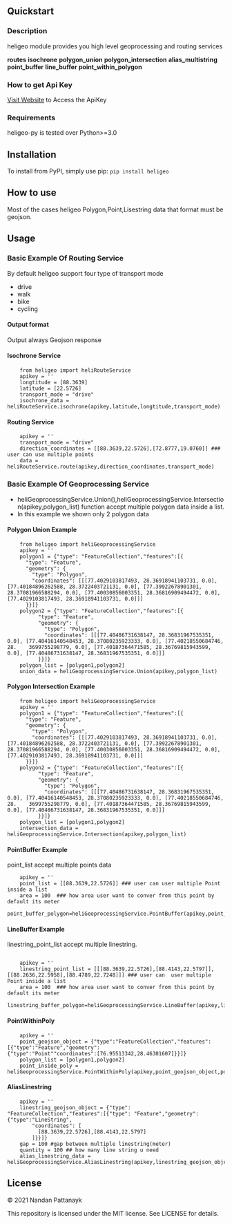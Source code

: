 
## Quickstart

### Description
heligeo module provides you high level geoprocessing and routing services 

**routes**
**isochrone**
**polygon_union**
**polygon_intersection**
**alias_multistring**
**point_buffer**
**line_buffer**
**point_within_polygon**

### How to get Api Key
[Visit Website](https://heliware.co.in/) to Access the ApiKey

### Requirements
heligeo-py is tested over Python>=3.0

## Installation
To install from PyPI, simply use pip:
```pip install heligeo```

## How to use
Most of the cases heligeo Polygon,Point,Lisestring data that format must be geojson.

## Usage

### Basic Example Of Routing Service 
By default heligeo support four type of transport mode 
* drive
* walk
* bike
* cycling

#### Output format 
Output always Geojson response
#### Isochrone Service
``` 
    from heligeo import heliRouteService
    apikey = ''
    longtitude = [88.3639]
    latitude = [22.5726]
    transport_mode = "drive" 
    isochrone_data = heliRouteService.isochrone(apikey,latitude,longtitude,transport_mode)
```
#### Routing Service
```
    apikey = ''
    transport_mode = "drive" 
    direction_coordinates = [[88.3639,22.5726],[72.8777,19.0760]] ### user can use multiple points
    data = heliRouteService.route(apikey,direction_coordinates,transport_mode)

```

### Basic Example Of Geoprocessing Service 
* heliGeoprocessingService.Union(),heliGeoprocessingService.Intersection(apikey,polygon_list) function  accept multiple polygon data inside a list.
* In this example we shown only 2 polygon data 


#### Polygon Union Example
```
    from heligeo import heliGeoprocessingService
    apikey = ''
    polygon1 = {"type": "FeatureCollection","features":[{
      "type": "Feature",
      "geometry": {
        "type": "Polygon",
        "coordinates": [[[77.4029103817493, 28.36918941103731, 0.0], [77.40184896262588, 28.3722403721131, 0.0], [77.39922678901301, 28.37081966588294, 0.0], [77.40030856003351, 28.36816909494472, 0.0], [77.4029103817493, 28.36918941103731, 0.0]]]
      }}]}
    polygon2 = {"type": "FeatureCollection","features":[{
          "type": "Feature",
          "geometry": {
            "type": "Polygon",
            "coordinates": [[[77.40486731638147, 28.36831967535351, 0.0], [77.40416140548453, 28.37080235923333, 0.0], [77.40218550684746, 28.    3699755298779, 0.0], [77.40187364471585, 28.36769815943599, 0.0], [77.40486731638147, 28.36831967535351, 0.0]]]
          }}]}
    polygon_list = [polygon1,polygon2]
    union_data = heliGeoprocessingService.Union(apikey,polygon_list)

```
#### Polygon Intersection Example 

```
    from heligeo import heliGeoprocessingService
    apikey = ''
    polygon1 = {"type": "FeatureCollection","features":[{
      "type": "Feature",
      "geometry": {
        "type": "Polygon",
        "coordinates": [[[77.4029103817493, 28.36918941103731, 0.0], [77.40184896262588, 28.3722403721131, 0.0], [77.39922678901301, 28.37081966588294, 0.0], [77.40030856003351, 28.36816909494472, 0.0], [77.4029103817493, 28.36918941103731, 0.0]]]
      }}]}
    polygon2 = {"type": "FeatureCollection","features":[{
          "type": "Feature",
          "geometry": {
            "type": "Polygon",
            "coordinates": [[[77.40486731638147, 28.36831967535351, 0.0], [77.40416140548453, 28.37080235923333, 0.0], [77.40218550684746, 28.    3699755298779, 0.0], [77.40187364471585, 28.36769815943599, 0.0], [77.40486731638147, 28.36831967535351, 0.0]]]
          }}]}
    polygon_list = [polygon1,polygon2]
    intersection_data = heliGeoprocessingService.Intersection(apikey,polygon_list)
```

#### PointBuffer Example 
point_list accept multiple points data 
```
    apikey = ''
    point_list = [[88.3639,22.5726]] ### user can user multiple Point inside a list 
    area = 100  ### how area user want to conver from this point by default its meter
    point_buffer_polygon=heliGeoprocessingService.PointBuffer(apikey,point_list,area)

```

#### LineBuffer Example 
linestring_point_list accept multiple linestring.
```   

    apikey = ''
    linestring_point_list = [[[88.3639,22.5726],[88.4143,22.5797]],[[88.2636,22.5958],[88.4789,22.7248]]] ### user can  user multiple Point inside a list 
    area = 100  ### how area user want to conver from this point by default its meter
    linestring_buffer_polygon=heliGeoprocessingService.LineBuffer(apikey,linestring_point_list,area)
```
#### PointWithinPoly
```
    apikey = ''
    point_geojson_object = {"type":"FeatureCollection","features":[{"type":"Feature","geometry":                  {"type":"Point""coordinates":[76.95513342,28.46301607]}}]}
    polygon_list = [polygon1,polygon2]
    point_inside_poly = heliGeoprocessingService.PointWithinPoly(apikey,point_geojson_object,polygon_list)

```
#### AliasLinestring
```
    apikey = ''
    linestring_geojson_object = {"type": "FeatureCollection","features":[{"type": "Feature","geometry":{"type":"LineString",
        "coordinates": [
          [88.3639,22.5726],[88.4143,22.5797]
        ]}}]}
    gap = 100 #gap between multiple linestring(meter)
    quantity = 100 ## how many line string u need 
    alias_linestring_data = heliGeoprocessingService.AliasLinestring(apikey,linestring_geojson_object,gap,quantity)

```




## License
© 2021 Nandan Pattanayk

This repository is licensed under the MIT license. See LICENSE for details.